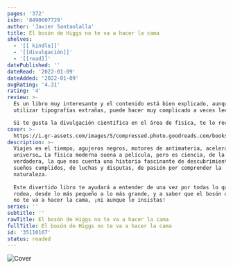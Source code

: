 ```yaml
---
pages: '372'
isbn: '8490607729'
author: 'Javier Santaolalla'
title: El bosón de Higgs no te va a hacer la cama
shelves:
  - '[[ kindle]]'
  - '[[divulgación]]'
  - '[[read]]'
datePublished: ''
dateRead: '2022-01-09'
dateAdded: '2022-01-09'
avgRating: '4.31'
rating: '4'
review: >-
  Es un libro muy interesante y el contenido está bien explicado, aunque el
  utilizar tipografías extrañas, puede hacer muy complicado a veces leer.  

  Si te gusta la divulgación científica en el área de física, te lo recomiendo
cover: >-
  https://i.gr-assets.com/images/S/compressed.photo.goodreads.com/books/1494440682l/35110167._SY475_.jpg
description: >-
  Viajes en el tiempo, agujeros negros, motores de antimateria, aceleración del
  universo… La física moderna suena a película, pero es ciencia, de la de verdad
  verdadera, la que nos cuenta una historia fascinante de descubrimientos y
  sueños cumplidos, de luchas y disputas, de pasión por comprender la
  naturaleza.  
    
  Este divertido libro te ayudará a entender de una vez por todas lo que nos
  rodea, desde lo más pequeño a lo más grande, y a saber que el bosón de Higgs
  no te va a hacer la cama, ¡ni aunque le insistas!
series: ''
subtitle: ''
rawTitle: El bosón de Higgs no te va a hacer la cama
fullTitle: El bosón de Higgs no te va a hacer la cama
id: '35110167'
status: readed
---
```

![Cover](https:&#x2F;&#x2F;i.gr-assets.com&#x2F;images&#x2F;S&#x2F;compressed.photo.goodreads.com&#x2F;books&#x2F;1494440682l&#x2F;35110167._SY475_.jpg)
